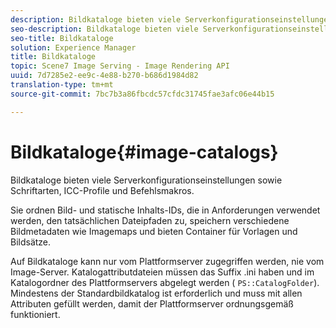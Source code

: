 ```yaml
---
description: Bildkataloge bieten viele Serverkonfigurationseinstellungen sowie Schriftarten, ICC-Profile und Befehlsmakros.
seo-description: Bildkataloge bieten viele Serverkonfigurationseinstellungen sowie Schriftarten, ICC-Profile und Befehlsmakros.
seo-title: Bildkataloge
solution: Experience Manager
title: Bildkataloge
topic: Scene7 Image Serving - Image Rendering API
uuid: 7d7285e2-ee9c-4e88-b270-b686d1984d82
translation-type: tm+mt
source-git-commit: 7bc7b3a86fbcdc57cfdc31745fae3afc06e44b15

---
```



# Bildkataloge{#image-catalogs}

Bildkataloge bieten viele Serverkonfigurationseinstellungen sowie Schriftarten, ICC-Profile und Befehlsmakros.

Sie ordnen Bild- und statische Inhalts-IDs, die in Anforderungen verwendet werden, den tatsächlichen Dateipfaden zu, speichern verschiedene Bildmetadaten wie Imagemaps und bieten Container für Vorlagen und Bildsätze.

Auf Bildkataloge kann nur vom Plattformserver zugegriffen werden, nie vom Image-Server. Katalogattributdateien müssen das Suffix .ini haben und im Katalogordner des Plattformservers abgelegt werden ( `PS::CatalogFolder`). Mindestens der Standardbildkatalog ist erforderlich und muss mit allen Attributen gefüllt werden, damit der Plattformserver ordnungsgemäß funktioniert.
